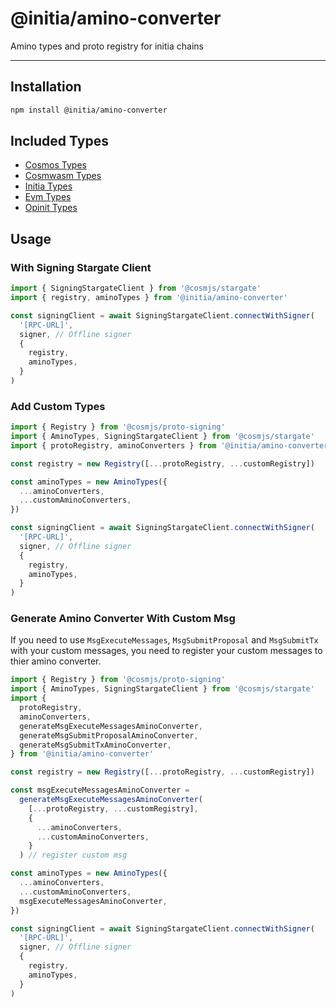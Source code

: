 # @initia/amino-converter

Amino types and proto registry for initia chains

---

## Installation

```bash
npm install @initia/amino-converter
```

## Included Types

- [Cosmos Types](https://github.com/cosmos/cosmos-sdk/tree/main/proto)
- [Cosmwasm Types](https://github.com/cosmos/wasmd/tree/master/proto)
- [Initia Types](https://github.com/initia-labs/initia/tree/main/proto)
- [Evm Types](https://github.com/initia-labs/minievm/tree/main/proto)
- [Opinit Types](https://github.com/initia-labs/OPinit/tree/main/proto)

## Usage

### With Signing Stargate Client

```typescript
import { SigningStargateClient } from '@cosmjs/stargate'
import { registry, aminoTypes } from '@initia/amino-converter'

const signingClient = await SigningStargateClient.connectWithSigner(
  '[RPC-URL]',
  signer, // Offline signer
  {
    registry,
    aminoTypes,
  }
)
```

### Add Custom Types

```typescript
import { Registry } from '@cosmjs/proto-signing'
import { AminoTypes, SigningStargateClient } from '@cosmjs/stargate'
import { protoRegistry, aminoConverters } from '@initia/amino-converter'

const registry = new Registry([...protoRegistry, ...customRegistry])

const aminoTypes = new AminoTypes({
  ...aminoConverters,
  ...customAminoConverters,
})

const signingClient = await SigningStargateClient.connectWithSigner(
  '[RPC-URL]',
  signer, // Offline signer
  {
    registry,
    aminoTypes,
  }
)
```

### Generate Amino Converter With Custom Msg

If you need to use `MsgExecuteMessages`, `MsgSubmitProposal` and `MsgSubmitTx` with your custom messages, you need to register your custom messages to thier amino converter.

```typescript
import { Registry } from '@cosmjs/proto-signing'
import { AminoTypes, SigningStargateClient } from '@cosmjs/stargate'
import {
  protoRegistry,
  aminoConverters,
  generateMsgExecuteMessagesAminoConverter,
  generateMsgSubmitProposalAminoConverter,
  generateMsgSubmitTxAminoConverter,
} from '@initia/amino-converter'

const registry = new Registry([...protoRegistry, ...customRegistry])

const msgExecuteMessagesAminoConverter =
  generateMsgExecuteMessagesAminoConverter(
    [...protoRegistry, ...customRegistry],
    {
      ...aminoConverters,
      ...customAminoConverters,
    }
  ) // register custom msg

const aminoTypes = new AminoTypes({
  ...aminoConverters,
  ...customAminoConverters,
  msgExecuteMessagesAminoConverter,
})

const signingClient = await SigningStargateClient.connectWithSigner(
  '[RPC-URL]',
  signer, // Offline signer
  {
    registry,
    aminoTypes,
  }
)
```
